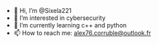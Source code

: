 - 👋 Hi, I’m @Sixela221
- 👀 I’m interested in cybersecurity
- 🌱 I’m currently learning c++ and python
- 📫 How to reach me: alex76.corruble@outlook.fr

